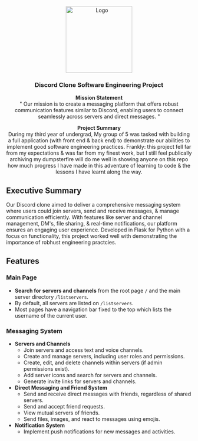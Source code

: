 <a name="readme-top"></a>



<!-- PROJECT LOGO -->
<br />
<div align="center">
  <a href="https://github.com/almsam/data-analysis-project-revisited">
    <img src="public/img/minerals logo.png" alt="Logo" width="180" height="180">
  </a>

<h3 align="center">Discord Clone Software Engineering Project</h3>

<p align="center">
  <strong>Mission Statement</strong><br>
" Our mission is to create a messaging platform that offers robust communication features similar to Discord, enabling users to connect seamlessly across servers and direct messages. "</p>

<p align="center">
  <strong>Project Summary</strong><br>
  During my third year of undergrad, My group of 5 was tasked with building a full application (with front end & back end) to demonstrate our abilities to implement good software engineering practices. Frankly: this project fell far from my expectations & was far from my finest work, but I still feel publically archiving my dumpsterfire will do me well in showing anyone on this repo how much progress I have made in this adventure of learning to code & the lessons I have learnt along the way.
</p>

</div>


## Executive Summary
Our Discord clone aimed to deliver a comprehensive messaging system where users could join servers, send and receive messages, & manage communication efficiently. With features like server and channel management, DM's, file sharing, & real-time notifications, our platform ensures an engaging user experience. Developed in Flask for Python with a focus on functionality, this project worked well with demonstrating the importance of robhust engineering practcies.

## Features

### Main Page
- **Search for servers and channels** from the root page `/` and the main server directory `/listservers`.
- By default, all servers are listed on `/listservers`.
- Most pages have a navigation bar fixed to the top which lists the username of the current user.

### Messaging System
- **Servers and Channels**
  - Join servers and access text and voice channels.
  - Create and manage servers, including user roles and permissions.
  - Create, edit, and delete channels within servers (if admin permissions exist).
  - Add server icons and search for servers and channels.
  - Generate invite links for servers and channels.
- **Direct Messaging and Friend System**
  - Send and receive direct messages with friends, regardless of shared servers.
  - Send and accept friend requests.
  - View mutual servers of friends.
  - Send files, images, and react to messages using emojis.
- **Notification System**
  - Implement push notifications for new messages and activities.
